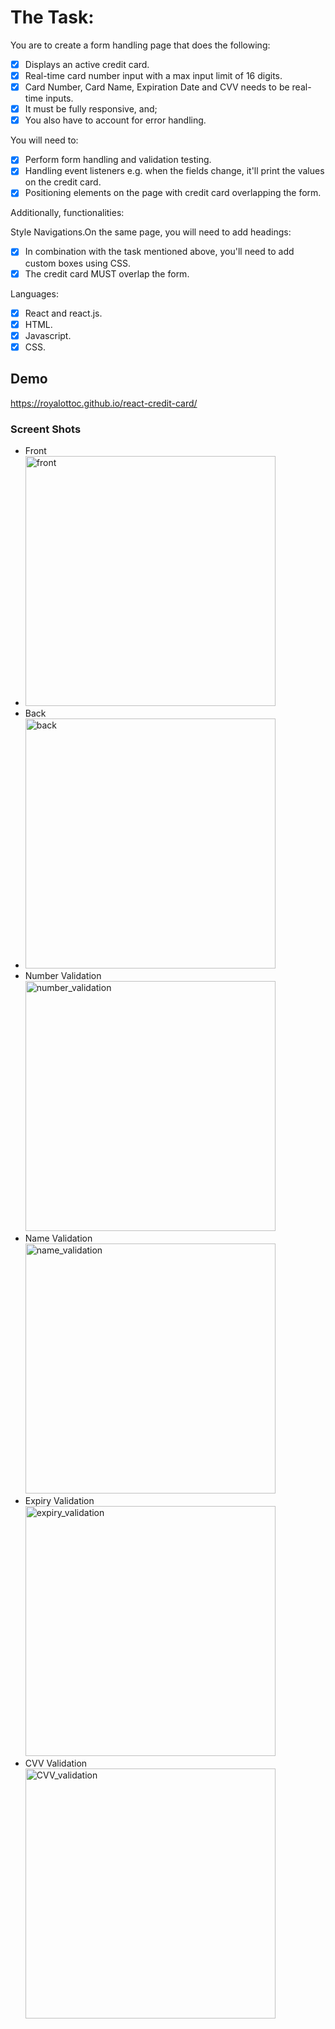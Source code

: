 # The Task:

You are to create a form handling page that does the following:

- [x] Displays an active credit card.
- [x] Real-time card number input with a max input limit of 16 digits.
- [x] Card Number, Card Name, Expiration Date and CVV needs to be real-time inputs.
- [x] It must be fully responsive, and;
- [x] You also have to account for error handling.

You will need to:

- [x] Perform form handling and validation testing.
- [x] Handling event listeners e.g. when the fields change, it'll print the values on the credit card.
- [x] Positioning elements on the page with credit card overlapping the form.

Additionally, functionalities:

Style Navigations.On the same page, you will need to add headings:

- [x] In combination with the task mentioned above, you'll need to add custom boxes using CSS.
- [x] The credit card MUST overlap the form.

Languages:

- [x] React and react.js.
- [x] HTML.
- [x] Javascript.
- [x] CSS.

## Demo

https://royalottoc.github.io/react-credit-card/

### Screent Shots

- Front
- <img width="400" alt="front" src="https://user-images.githubusercontent.com/53434429/110063596-8a73c300-7dbf-11eb-839e-bb5f9a9572b0.png">
- Back
- <img width="400" alt="back" src="https://user-images.githubusercontent.com/53434429/110063593-89db2c80-7dbf-11eb-8b7b-10cccd0f1599.png">
- Number Validation
  <img width="400" alt="number_validation" src="https://user-images.githubusercontent.com/53434429/110063590-89429600-7dbf-11eb-903c-f8aaeecb748e.png">
- Name Validation
  <img width="400" alt="name_validation" src="https://user-images.githubusercontent.com/53434429/110063586-88116900-7dbf-11eb-98c0-383e48c5003f.png">
- Expiry Validation
  <img width="400" alt="expiry_validation" src="https://user-images.githubusercontent.com/53434429/110063583-86e03c00-7dbf-11eb-8e20-bb01a50ef862.png">
- CVV Validation
  <img width="400" alt="CVV_validation" src="https://user-images.githubusercontent.com/53434429/110063577-847de200-7dbf-11eb-8db5-8e20ada80a73.png">
